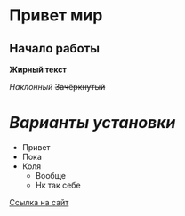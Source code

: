 # Привет мир 
## Начало работы
**Жирный текст**

*Наклонный*
~~Зачёркнутый~~

# *Варианты установки*

* Привет
* Пока
* Коля
    * Вообще
    * Нк так себе
    
[Ссылка на сайт](www.ya.ru)